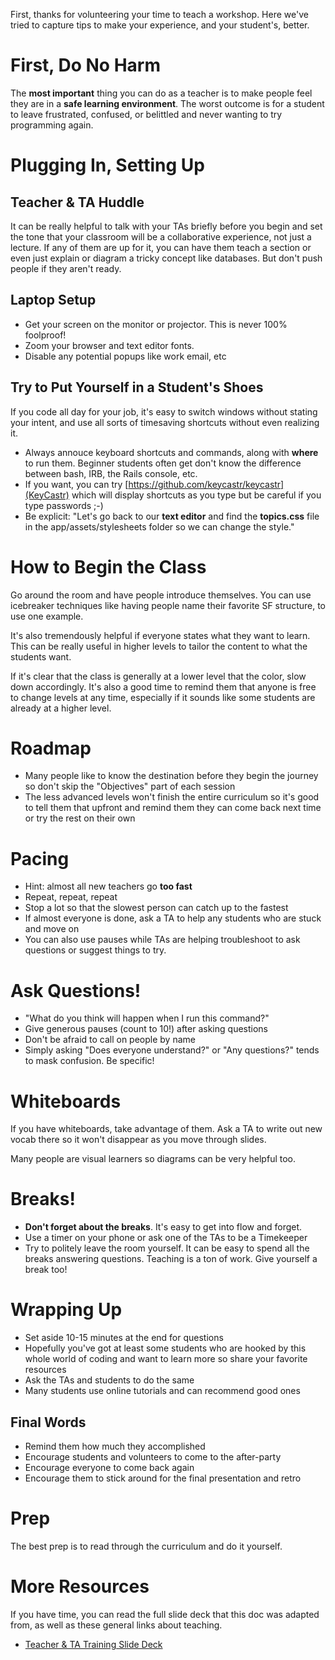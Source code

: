 First, thanks for volunteering your time to teach a workshop. Here we've
tried to capture tips to make your experience, and your student's, better.

# First, Do No Harm

The <strong>most important</strong> thing you can do as a teacher is to make
people feel they are in a <strong>safe learning environment</strong>. The worst
outcome is for a student to leave frustrated, confused, or belittled and never
wanting to try programming again.

# Plugging In, Setting Up

## Teacher & TA Huddle

It can be really helpful to talk with your TAs briefly before you begin and set
the tone that your classroom will be a collaborative experience, not just a
lecture. If any of them are up for it, you can have them teach a section or even
just explain or diagram a tricky concept like databases. But don't push people
if they aren't ready.

## Laptop Setup
* Get your screen on the monitor or projector. This is never 100% foolproof!
* Zoom your browser and text editor fonts.
* Disable any potential popups like work email, etc

## Try to Put Yourself in a Student's Shoes

If you code all day for your job, it's easy to switch windows without stating
your intent, and use all sorts of timesaving shortcuts without even realizing
it.

* Always annouce keyboard shortcuts and commands, along with
<strong>where</strong> to run them. Beginner students often get don't know
the difference between bash, IRB, the Rails console, etc.
* If you want, you can try
[https://github.com/keycastr/keycastr](KeyCastr) which will display shortcuts as you
type but be careful if you type passwords ;-)
* Be explicit: "Let's go back to our <strong>text editor</strong> and find
the <strong>topics.css</strong> file in the app/assets/stylesheets folder so we
can change the style."

# How to Begin the Class

Go around the room and have people introduce themselves. You can use
icebreaker techniques like having people name their favorite SF structure,
to use one example.

It's also tremendously helpful if everyone states what they want to learn.
This can be really useful in higher levels to tailor the content to
what the students want.

If it's clear that the class is generally at a lower level that the color, slow
down accordingly. It's also a good time to remind them that anyone is free to
change levels at any time, especially if it sounds like some students are
already at a higher level.

# Roadmap

* Many people like to know the destination before they begin the journey so
don't skip the "Objectives" part of each session
* The less advanced levels won't finish the entire curriculum so it's good to
tell them that upfront and remind them they can come back next time or try the
rest on their own

# Pacing
* Hint: almost all new teachers go <strong>too fast</strong>
* Repeat, repeat, repeat
* Stop a lot so that the slowest person can catch up to the fastest
* If almost everyone is done, ask a TA to help any students who are stuck and
move on
* You can also use pauses while TAs are helping troubleshoot to ask questions
or suggest things to try.

# Ask Questions!
* "What do you think will happen when I run this command?"
* Give generous pauses (count to 10!) after asking questions
* Don't be afraid to call on people by name
* Simply asking "Does everyone understand?" or "Any questions?" tends to
mask confusion. Be specific!

# Whiteboards
If you have whiteboards, take advantage of them. Ask a TA to write
out new vocab there so it won't disappear as you move through slides.

Many people are visual learners so diagrams can be very helpful too.

# Breaks!
* <strong>Don't forget about the breaks</strong>. It's easy to get into flow
and forget.
* Use a timer on your phone or ask one of the TAs to be a Timekeeper
* Try to politely leave the room yourself. It can be easy to spend all the breaks
answering questions. Teaching is a ton of work. Give yourself a break too!

# Wrapping Up

* Set aside 10-15 minutes at the end for questions
* Hopefully you've got at least some students who are hooked by this whole
world of coding and want to learn more so share your favorite resources
* Ask the TAs and students to do the same
* Many students use online tutorials and can recommend good ones

## Final Words

* Remind them how much they accomplished
* Encourage students and volunteers to come to the after-party
* Encourage everyone to come back again
* Encourage them to stick around for the final presentation and retro



# Prep

The best prep is to read through the curriculum and do it yourself.

# More Resources

If you have time, you can read the full slide deck that this doc was adapted
from, as well as these general links about teaching.

* [Teacher & TA Training Slide Deck](more_teacher_training)
